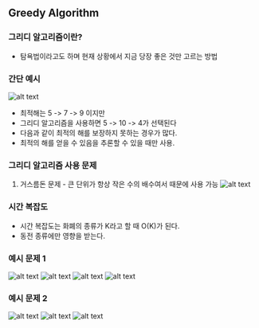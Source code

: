 ## Greedy Algorithm

### 그리디 알고리즘이란?

- 탐욕법이라고도 하며 현재 상황에서 지금 당장 좋은 것만 고르는 방법

### 간단 예시

![alt text](https://csstudy.s3.ap-northeast-2.amazonaws.com/Greedy%20/%20image.png)

- 최적해는 5 -> 7 -> 9 이지만
- 그리디 알고리즘을 사용하면 5 -> 10 -> 4가 선택된다
- 다음과 같이 최적의 해를 보장하지 못하는 경우가 많다.
- 최적의 해를 얻을 수 있음을 추론할 수 있을 때만 사용.

### 그리디 알고리즘 사용 문제

1. 거스름돈 문제 - 큰 단위가 항상 작은 수의 배수여서 때문에 사용 가능
![alt text](https://csstudy.s3.ap-northeast-2.amazonaws.com/Greedy%20/%20image-1.png)

### 시간 복잡도

- 시간 복잡도는 화폐의 종류가 K라고 할 때 O(K)가 된다.
- 동전 종류에만 영향을 받는다.

### 예시 문제 1

![alt text](https://csstudy.s3.ap-northeast-2.amazonaws.com/Greedy%20/%20image-2.png)
![alt text](https://csstudy.s3.ap-northeast-2.amazonaws.com/Greedy%20/%20image-3.png)
![alt text](https://csstudy.s3.ap-northeast-2.amazonaws.com/Greedy%20/%20image-4.png)
![alt text](https://csstudy.s3.ap-northeast-2.amazonaws.com/Greedy%20/%20image-5.png)

### 예시 문제 2

![alt text](https://csstudy.s3.ap-northeast-2.amazonaws.com/Greedy%20/%20image-6.png)
![alt text](https://csstudy.s3.ap-northeast-2.amazonaws.com/Greedy%20/%20image-7.png)
![alt text](https://csstudy.s3.ap-northeast-2.amazonaws.com/Greedy%20/%20image-8.png)

